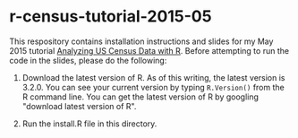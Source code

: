 # r-census-tutorial-2015-05

This respository contains installation instructions and slides for my May 2015 tutorial [Analyzing US Census Data with R](http://www.meetup.com/R-ladies/events/222219319/). Before attempting to run the code in the slides, please do the following:

1. Download the latest version of R. As of this writing, the latest 
version is 3.2.0. You can see your current version by typing `R.Version()` from the R command line.
You can get the latest version of R by googling "download latest version
of R".

1. Run the install.R file in this directory.
